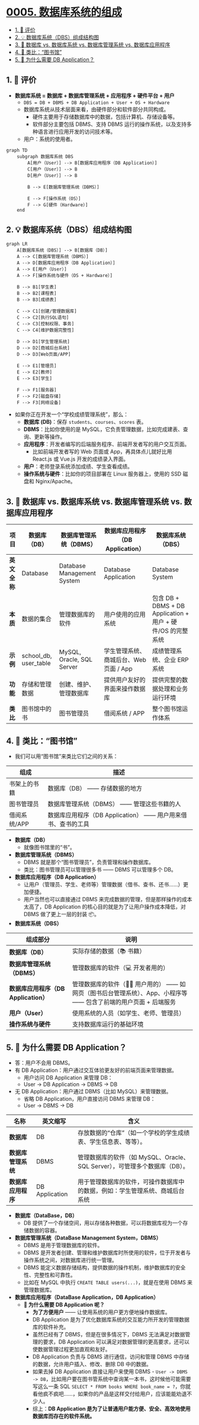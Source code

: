 # [0005. 数据库系统的组成](https://github.com/tnotesjs/TNotes.sql/tree/main/notes/0005.%20%E6%95%B0%E6%8D%AE%E5%BA%93%E7%B3%BB%E7%BB%9F%E7%9A%84%E7%BB%84%E6%88%90)

<!-- region:toc -->

- [1. 🫧 评价](#1--评价)
- [2. 💡 数据库系统（DBS）组成结构图](#2--数据库系统dbs组成结构图)
- [3. 📒 数据库 vs. 数据库系统 vs. 数据库管理系统 vs. 数据库应用程序](#3--数据库-vs-数据库系统-vs-数据库管理系统-vs-数据库应用程序)
- [4. 📒 类比：“图书馆”](#4--类比图书馆)
- [5. 🤔 为什么需要 DB Application？](#5--为什么需要-db-application)

<!-- endregion:toc -->

## 1. 🫧 评价

- **数据库系统 = 数据库 + 数据库管理系统 + 应用程序 + 硬件平台 + 用户**
  - `DBS = DB + DBMS + DB Application + User + OS + Hardware`
  - 数据库系统从技术层面来看，由硬件部分和软件部分共同构成。
    - 硬件主要用于存储数据库中的数据，包括计算机、存储设备等。
    - 软件部分主要包括 DBMS、支持 DBMS 运行的操作系统，以及支持多种语言进行应用开发的访问技术等。
  - 用户：系统的使用者。

```mermaid
graph TD
    subgraph 数据库系统 DBS
        A[用户（User）] --> B[数据库应用程序（DB Application）]
        C[用户（User）] --> B
        D[用户（User）] --> B

        B --> E[数据库管理系统（DBMS）]

        E --> F[操作系统（OS）]
        F --> G[硬件（Hardware）]
    end
```

## 2. 💡 数据库系统（DBS）组成结构图

```mermaid
graph LR
    A[数据库系统（DBS）] --> B[数据库（DB）]
    A --> C[数据库管理系统（DBMS）]
    A --> D[数据库应用程序（DB Application）]
    A --> E[用户（User）]
    A --> F[操作系统与硬件（OS + Hardware）]

    B --> B1[学生表]
    B --> B2[课程表]
    B --> B3[成绩表]

    C --> C1[创建/管理数据库]
    C --> C2[执行SQL语句]
    C --> C3[控制权限、事务]
    C --> C4[维护数据完整性]

    D --> D1[学生管理系统]
    D --> D2[商城后台系统]
    D --> D3[Web页面/APP]

    E --> E1[管理员]
    E --> E2[教师]
    E --> E3[学生]

    F --> F1[服务器]
    F --> F2[磁盘存储]
    F --> F3[网络设备]
```

- 如果你正在开发一个“学校成绩管理系统”，那么：
  - **数据库 (DB)**：保存 `students`、`courses`、`scores` 表。
  - **DBMS**：比如你使用的是 MySQL，它负责管理数据，比如完成建表、查询、更新等操作。
  - **应用程序**：开发者编写的后端服务程序、前端开发者写的用户交互页面。
    - 比如前端开发者写的 Web 页面或 App，再具体点儿就好比用 React.js 或 Vue.js 开发的成绩录入界面。
  - **用户**：老师登录系统添加成绩、学生查看成绩。
  - **操作系统与硬件**：比如你的项目部署在 Linux 服务器上，使用的 SSD 磁盘和 Nginx/Apache。

## 3. 📒 数据库 vs. 数据库系统 vs. 数据库管理系统 vs. 数据库应用程序

| 项目 | 数据库（DB） | 数据库管理系统（DBMS） | 数据库应用程序（DB Application） | 数据库系统（DBS） |
| --- | --- | --- | --- | --- |
| **英文全称** | Database | Database Management System | Database Application | Database System |
| **本质** | 数据的集合 | 管理数据库的软件 | 用户使用的应用系统 | 包含 DB + DBMS + DB Application + 用户 + 硬件/OS 的完整系统 |
| **示例** | school_db, user_table | MySQL, Oracle, SQL Server | 学生管理系统、商城后台、Web 页面 / App | 成绩管理系统、企业 ERP 系统 |
| **功能** | 存储和管理数据 | 创建、维护、管理数据库 | 提供用户友好的界面来操作数据库 | 提供完整的数据处理和业务运行环境 |
| **类比** | 图书馆中的书 | 图书管理员 | 借阅系统 / APP | 整个图书馆运作体系 |

## 4. 📒 类比：“图书馆”

- 我们可以用“图书馆”来类比它们之间的关系：

| 组成         | 描述                                                         |
| ------------ | ------------------------------------------------------------ |
| 书架上的书籍 | 数据库（DB） —— 存储数据的地方                               |
| 图书管理员   | 数据库管理系统（DBMS） —— 管理这些书籍的人                   |
| 借阅系统/APP | 数据库应用程序（DB Application） —— 用户用来借书、查书的工具 |

- **数据库（DB）**
  - 就像图书馆里的“书”。
- **数据库管理系统（DBMS）**
  - DBMS 就是那个“图书管理员”，负责管理和操作数据库。
  - 类比：图书管理员可以管理很多书 —— DBMS 可以管理多个 DB。
- **数据库应用程序（DB Application）**
  - 让用户（管理员、学生、老师等）管理数据（借书、查书、还书……）更加便捷。
  - 用户当然也可以直接通过 DBMS 来完成数据的管理，但是那样操作的成本太高了，DB Application 的核心目的就是为了让用户操作成本降低，对 DBMS 做了更上一层的封装 📦。
- **数据库系统（DBS）**

| 组成部分 | 说明 |
| --- | --- |
| **数据库（DB）** | 实际存储的数据（📚 书籍） |
| **数据库管理系统（DBMS）** | 管理数据库的软件（💻 开发者用的） |
| **数据库应用程序（DB Application）** | 管理数据库的软件（👨‍🎓 用户用的） —— 如网页（图书后台管理系统）、App、小程序等 —— 包含了前端的用户页面 + 后端服务 |
| **用户（User）** | 使用系统的人员（如学生、老师、管理员） |
| **操作系统与硬件** | 支持数据库运行的基础环境 |

## 5. 🤔 为什么需要 DB Application？

- 答：用户不会用 DBMS。
- 有 DB Application：用户通过交互体验更友好的前端页面来管理数据。
  - 用户访问 DB Application 来管理 DB：
  - User -> DB Application -> DBMS -> DB
- 无 DB Application：用户通过 DBMS（比如 MySQL）来管理数据。
  - 省略 DB Application，用户直接访问 DBMS 来管理 DB：
  - User -> DBMS -> DB

| 名称 | 英文缩写 | 含义 |
| --- | --- | --- |
| **数据库** | DB | 存放数据的“仓库”（如一个学校的学生成绩表、学生信息表、等等）。 |
| **数据库管理系统** | DBMS | 管理数据库的软件（如 MySQL、Oracle、SQL Server），可管理多个数据库（DB）。 |
| **数据库应用程序** | DB Application | 用于管理数据库的软件，可操作数据库中的数据，例如：学生管理系统、商城后台系统 |

- **数据库（DataBase，DB）**
  - DB 提供了一个存储空间，用以存储各种数据，可以将数据库视为一个存储数据的容器。
- **数据库管理系统（DataBase Management System，DBMS）**
  - DBMS 是用于管理数据库的软件。
  - DBMS 是开发者创建、管理和维护数据库时所使用的软件，位于开发者与操作系统之间，对数据库进行统一管理。
  - DBMS 能定义数据存储结构，提供数据的操作机制，维护数据库的安全性、完整性和可靠性。
  - 比如在 MySQL 中执行 `CREATE TABLE users(...)`，就是在使用 DBMS 来管理数据库。
- **数据库应用程序（DataBase Application，DB Application）**
  - **🤔 为什么需要 DB Application 呢？**
    - **为了方便用户** —— 让使用系统的用户更方便地操作数据库。
    - DB Application 是为了优化数据库系统的交互能力所开发的管理数据库的软件补充。
    - 虽然已经有了 DBMS，但是在很多情况下，DBMS 无法满足对数据管理的要求，DB Application 可以满足对数据管理的更高要求，还可以使数据管理过程更加直观和友好。
    - DB Application 负责与 DBMS 进行通信，访问和管理 DBMS 中存储的数据，允许用户插入、修改、删除 DB 中的数据。
    - 如果去掉 DB Application 直接让用户来使用 DBMS - `User -> DBMS -> DB`，比如用户要在图书管系统中查询某一本书，这时候他可能需要写这么一条 SQL `SELECT * FROM books WHERE book_name = ?`，你就看他疯不疯吧……，如果你的产品是这样交付给用户，应该能能劝退不少人。
    - 综上：**DB Application 是为了让普通用户能方便、安全、高效地使用数据库而存在的软件系统。**
